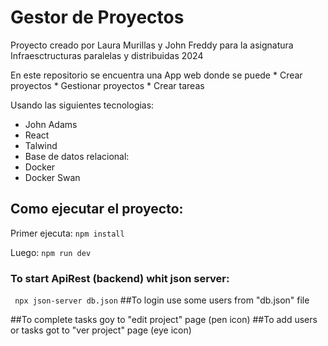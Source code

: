 # Gestor de Proyectos
 Proyecto creado por Laura Murillas y John Freddy para la asignatura Infraesctructuras paralelas y distribuidas
 2024

En este repositorio se encuentra una App web donde se puede
    * Crear proyectos
    * Gestionar proyectos
    * Crear tareas

Usando las siguientes tecnologias:
* John Adams
* React
* Talwind
* Base de datos relacional: 
* Docker
* Docker Swan


## Como ejecutar el proyecto:
Primer ejecuta:
```npm install```

Luego:
```npm run dev```

### To start ApiRest (backend) whit json server:
``` npx json-server db.json```
##To login use some users from  "db.json" file

##To complete tasks goy to "edit project" page (pen icon)
##To add users or tasks got to "ver project" page (eye icon)

